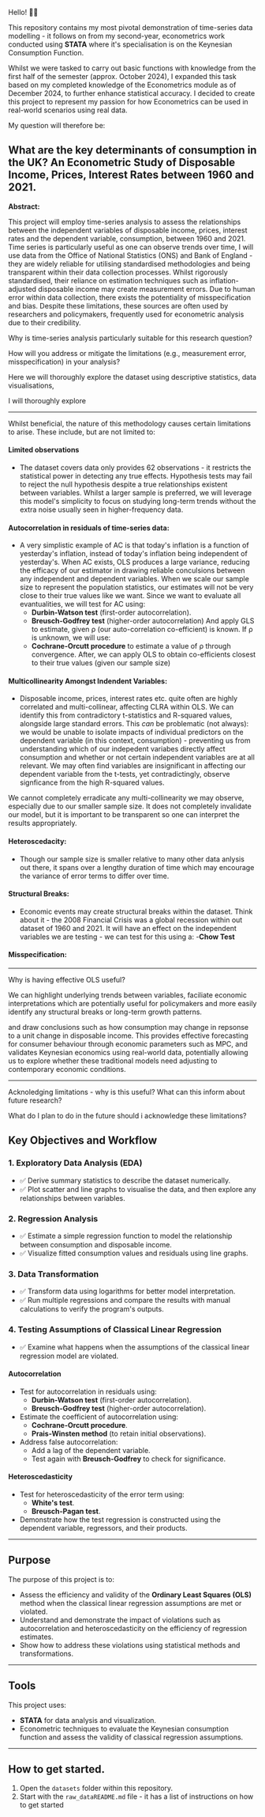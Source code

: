 Hello! 👋🏾

This repository contains my most pivotal demonstration of time-series data modelling - it follows on from my second-year, econometrics work conducted using **STATA** where it's specialisation is on the Keynesian Consumption Function.

Whilst we were tasked to carry out basic functions with knowledge from the first half of the semester (approx. October 2024), I expanded this task based on my completed knowledge of the Econometrics module as of December 2024, to further enhance statistical accuracy. I decided to create this project to represent my passion for how Econometrics can be used in real-world scenarios using real data.

My question will therefore be:

## What are the key determinants of consumption in the UK? An Econometric Study of Disposable Income, Prices, Interest Rates between 1960 and 2021. ###

**Abstract:**

This project will employ time-series analysis to assess the relationships between the independent variables of disposable income, prices, interest rates and the dependent variable, consumption, between 1960 and 2021. Time series is particularly useful as one can observe trends over time, 
I will use data from the Office of National Statistics (ONS) and Bank of England - they are widely reliable for utilising standardised methodologies and being transparent within their data collection processes. Whilst rigorously standardised, their reliance on estimation techniques such as inflation-adjusted disposable income may create measurement errors. Due to human error within data collection, there exists the potentiality of misspecification and bias. Despite these limitations, these sources are often used by researchers and policymakers, frequently used for econometric analysis due to their credibility. 

Why is time-series analysis particularly suitable for this research question?

How will you address or mitigate the limitations (e.g., measurement error, misspecification) in your analysis?

Here we will thoroughly explore the dataset using descriptive statistics, data visualisations, 

I will thoroughly explore 




---

Whilst beneficial, the nature of this methodology causes certain limitations to arise. These include, but are not limited to:

#### Limited observations
- The dataset covers data only provides 62 observations - it restricts the statistical power in detecting any true effects. Hypothesis tests may fail to reject the null hypothesis despite a true relationships existent between variables. Whilst a larger sample is preferred, we will leverage this model's simplicity to focus on studying long-term trends without the extra noise usually seen in higher-frequency data. 
  
#### Autocorrelation in residuals of time-series data: 
- A very simplistic example of AC is that today's inflation is a function of yesterday's inflation, instead of today's inflation being independent of yesterday's. When AC exists, OLS produces a large variance, reducing the efficacy of our estimator in drawing reliable conculsions between any independent and dependent variables. When we scale our sample size to represent the population statistics, our estimates will not be very close to their true values like we want.
Since we want to evaluate all evantualities, we will test for AC using:
     - **Durbin-Watson test** (first-order autocorrelation).
     - **Breusch-Godfrey test** (higher-order autocorrelation)
And apply GLS to estimate, given ρ (our auto-correlation co-efficient) is known. If ρ is unknown, we will use:
     - **Cochrane-Orcutt procedure** to estimate a value of ρ through convergence.
After, we can apply OLS to obtain co-efficients closest to their true values (given our sample size)

#### Multicollinearity Amongst Indendent Variables:
- Disposable income, prices, interest rates etc. quite often are highly correlated and multi-collinear, affecting CLRA within OLS. We can identify this from contradictory t-statistics and R-squared values, alongside large standard errors. 
This *can* be problematic (not always): we would be unable to isolate impacts of individual predictors on the dependent variable (in this context, consumption) - preventing us from understanding which of our indepedent variabes directly affect consumption and whether or not certain independent variables are at all relevant.
We may often find variables are insignificant in affecting our dependent variable from the t-tests, yet contradictingly, observe signficance from the high R-squared values.

We cannot completely erradicate any multi-collinearity we may observe, especially due to our smaller sample size. It does not completely invalidate our model, but it is important to be transparent so one can interpret the results appropriately. 

#### Heteroscedacity:
- Though our sample size is smaller relative to many other data anlysis out there, it spans over a lengthy duration of time which may encourage the variance of error terms to differ over time.

#### Structural Breaks:

- Economic events may create structural breaks within the dataset. Think about it - the 2008 Financial Crisis was a global recession within out dataset of 1960 and 2021. It will have an effect on the independent variables we are testing - we can test for this using a:
    -**Chow Test**
#### Misspecification:

---

Why is having effective OLS useful?

We can highlight underlying trends between variables, faciliate economic interpretations which are potentially useful for policymakers and more easily identify any structural breaks or long-term growth patterns.

and draw conclusions such as how consumption may change in repsonse to a unit change in disposable income. This provides effective forecasting for consumer behaviour through economic parameters such as MPC, and validates Keynesian economics using real-world data, potentially allowing us to explore whether these traditional models need adjusting to contemporary economic conditions. 

---

Acknoledging limitations - why is this useful? What can this inform about future research?

What do I plan to do in the future should i acknowledge these limitations?

## Key Objectives and Workflow

### 1. **Exploratory Data Analysis (EDA)**
   - ✅ Derive summary statistics to describe the dataset numerically.
   - ✅ Plot scatter and line graphs to visualise the data, and then explore any relationships between variables.

### 2. **Regression Analysis**
   - ✅ Estimate a simple regression function to model the relationship between consumption and disposable income.
   - ✅ Visualize fitted consumption values and residuals using line graphs.

### 3. **Data Transformation**
   - ✅ Transform data using logarithms for better model interpretation.
   - ✅ Run multiple regressions and compare the results with manual calculations to verify the program's outputs.

### 4. **Testing Assumptions of Classical Linear Regression**
   - ✅ Examine what happens when the assumptions of the classical linear regression model are violated.

#### **Autocorrelation**
   - Test for autocorrelation in residuals using:
     - **Durbin-Watson test** (first-order autocorrelation).
     - **Breusch-Godfrey test** (higher-order autocorrelation).
   - Estimate the coefficient of autocorrelation using:
     - **Cochrane-Orcutt procedure**.
     - **Prais-Winsten method** (to retain initial observations).
   - Address false autocorrelation:
     - Add a lag of the dependent variable.
     - Test again with **Breusch-Godfrey** to check for significance.

#### **Heteroscedasticity**
   - Test for heteroscedasticity of the error term using:
     - **White's test**.
     - **Breusch-Pagan test**.
   - Demonstrate how the test regression is constructed using the dependent variable, regressors, and their products.

---

## Purpose
The purpose of this project is to:
- Assess the efficiency and validity of the **Ordinary Least Squares (OLS)** method when the classical linear regression assumptions are met or violated.
- Understand and demonstrate the impact of violations such as autocorrelation and heteroscedasticity on the efficiency of regression estimates.
- Show how to address these violations using statistical methods and transformations.

---

## Tools
This project uses:
- **STATA** for data analysis and visualization.
- Econometric techniques to evaluate the Keynesian consumption function and assess the validity of classical regression assumptions.

---
## How to get started.
1. Open the `datasets` folder within this repository.
2. Start with the `raw_dataREADME.md` file - it has a list of instructions on how to get started

